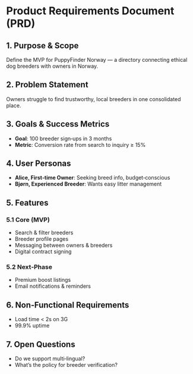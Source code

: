 <!-- File: PRD.md -->

# Product Requirements Document (PRD)

## 1. Purpose & Scope

Define the MVP for PuppyFinder Norway — a directory connecting ethical dog breeders with owners in Norway.

## 2. Problem Statement

Owners struggle to find trustworthy, local breeders in one consolidated place.

## 3. Goals & Success Metrics

- **Goal**: 100 breeder sign‑ups in 3 months
- **Metric**: Conversion rate from search to inquiry ≥ 15%

## 4. User Personas

- **Alice, First‑time Owner**: Seeking breed info, budget‑conscious
- **Bjørn, Experienced Breeder**: Wants easy litter management

## 5. Features

### 5.1 Core (MVP)

- Search & filter breeders
- Breeder profile pages
- Messaging between owners & breeders
- Digital contract signing

### 5.2 Next‑Phase

- Premium boost listings
- Email notifications & reminders

## 6. Non‑Functional Requirements

- Load time < 2s on 3G
- 99.9% uptime

## 7. Open Questions

- Do we support multi‑lingual?
- What’s the policy for breeder verification?
